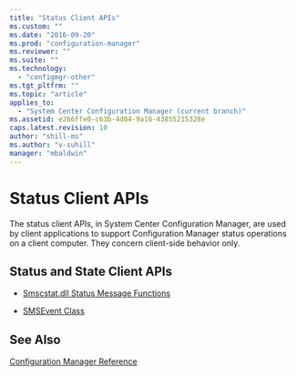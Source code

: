 ```yaml
---
title: "Status Client APIs"
ms.custom: ""
ms.date: "2016-09-20"
ms.prod: "configuration-manager"
ms.reviewer: ""
ms.suite: ""
ms.technology: 
  - "configmgr-other"
ms.tgt_pltfrm: ""
ms.topic: "article"
applies_to: 
  - "System Center Configuration Manager (current branch)"
ms.assetid: e266ffe0-c63b-4d04-9a16-43855215328e
caps.latest.revision: 10
author: "shill-ms"
ms.author: "v-suhill"
manager: "mbaldwin"
---
```

# Status Client APIs
The status client APIs, in System Center Configuration Manager, are used by client applications to support Configuration Manager status operations on a client computer. They concern client-side behavior only.  
  
## Status and State Client APIs  
  
-   [Smscstat.dll Status Message Functions](../../../../../develop/reference/core/servers/manage/smscstat.dll-status-message-functions.md)  
  
-   [SMSEvent Class](../../../../../develop/reference/core/servers/manage/smsevent-class.md)  
  
## See Also  
 [Configuration Manager Reference](../../../../../develop/reference/configuration-manager-reference.md)